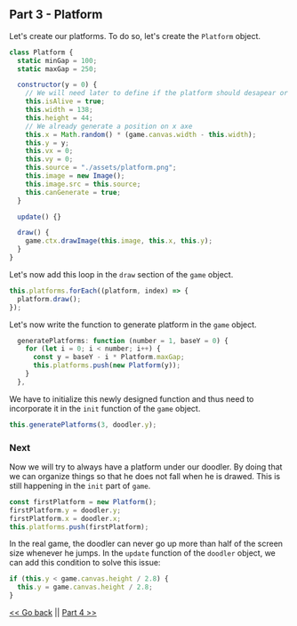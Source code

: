 ## Part 3 - Platform

Let's create our platforms. To do so, let's create the `Platform` object.

```javascript
class Platform {
  static minGap = 100;
  static maxGap = 250;

  constructor(y = 0) {
    // We will need later to define if the platform should desapear or not
    this.isAlive = true;
    this.width = 138;
    this.height = 44;
    // We already generate a position on x axe
    this.x = Math.random() * (game.canvas.width - this.width);
    this.y = y;
    this.vx = 0;
    this.vy = 0;
    this.source = "./assets/platform.png";
    this.image = new Image();
    this.image.src = this.source;
    this.canGenerate = true;
  }

  update() {}

  draw() {
    game.ctx.drawImage(this.image, this.x, this.y);
  }
}
```

Let's now add this loop in the `draw` section of the `game` object.

```javascript
this.platforms.forEach((platform, index) => {
  platform.draw();
});
```

Let's now write the function to generate platform in the `game` object.

```javascript
  generatePlatforms: function (number = 1, baseY = 0) {
    for (let i = 0; i < number; i++) {
      const y = baseY - i * Platform.maxGap;
      this.platforms.push(new Platform(y));
    }
  },
```

We have to initialize this newly designed function and thus need to incorporate it in the `init` function of the `game` object.

```javascript
this.generatePlatforms(3, doodler.y);
```

### Next

Now we will try to always have a platform under our doodler. By doing that we can organize things so that he does not fall when he is drawed. This is still happening in the `init` part of `game`.

```javascript
const firstPlatform = new Platform();
firstPlatform.y = doodler.y;
firstPlatform.x = doodler.x;
this.platforms.push(firstPlatform);
```

In the real game, the doodler can never go up more than half of the screen size whenever he jumps. In the `update` function of the `doodler` object, we can add this condition to solve this issue:

```javascript
if (this.y < game.canvas.height / 2.8) {
  this.y = game.canvas.height / 2.8;
}
```

[<< Go back](./part_2.md) || [Part 4 >>](./part_4.md)
